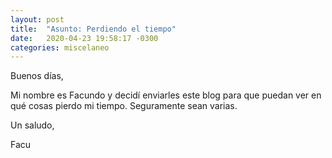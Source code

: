 ```yaml
---
layout: post
title:  "Asunto: Perdiendo el tiempo"
date:   2020-04-23 19:58:17 -0300
categories: miscelaneo
---
```

Buenos días,

Mi nombre es Facundo y decidí enviarles este blog para que puedan ver en qué cosas pierdo mi tiempo.
Seguramente sean varias.

Un saludo,

Facu